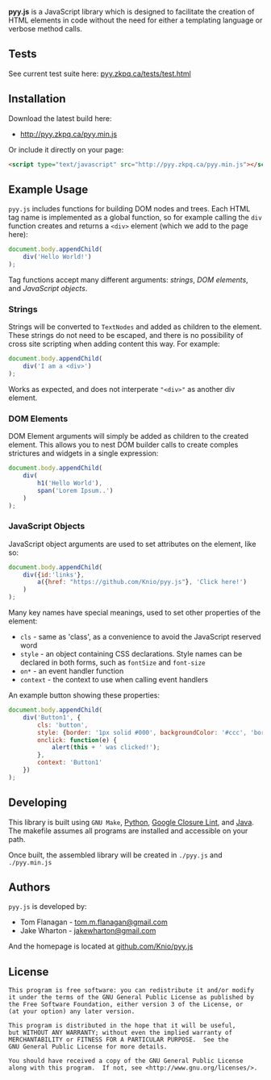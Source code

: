 __pyy.js__ is a JavaScript library which is designed to facilitate the creation
of HTML elements in code without the need for either a templating language or
verbose method calls.

Tests
-----

See current test suite here: [pyy.zkpq.ca/tests/test.html](http://pyy.zkpq.ca/tests/test.html) 

Installation
------------

Download the latest build here:

* <http://pyy.zkpq.ca/pyy.min.js>

Or include it directly on your page:

```html
<script type="text/javascript" src="http://pyy.zkpq.ca/pyy.min.js"></script>
```

Example Usage
-------------

<script type="text/javascript" src="http://pyy.zkpq.ca/pyy.min.js"></script>

`pyy.js` includes functions for building DOM nodes and trees. Each HTML tag name is implemented as a global function, so for example calling the `div` function creates and returns a `<div>` element (which we add to the page here):

```javascript
document.body.appendChild(
    div('Hello World!')
);
```

Tag functions accept many different arguments: *strings*, *DOM elements*, and *JavaScript objects*.

### Strings

Strings will be converted to `TextNodes` and added as children to the element. These strings do not need to be escaped, and there is no possibility of cross site scripting when adding content this way. For example:

```javascript
document.body.appendChild(
    div('I am a <div>')
);
```

Works as expected, and does not interperate `"<div>"` as another div element.

### DOM Elements

DOM Element arguments will simply be added as children to the created element. This allows you to nest DOM builder calls to create comples strictures and widgets in a single expression:

```javascript
document.body.appendChild(
    div(
        h1('Hello World'),
        span('Lorem Ipsum..')
    )
);
```

### JavaScript Objects

JavaScript object arguments are used to set attributes on the element, like so:

```javascript
document.body.appendChild(
    div({id:'links'},
        a({href: "https://github.com/Knio/pyy.js"}, 'Click here!')
    )
);
```

Many key names have special meanings, used to set other properties of the element:

* `cls` - same as 'class', as a convenience to avoid the JavaScript reserved word
* `style` - an object containing CSS declarations. Style names can be declared in both forms, such as `fontSize` and `font-size`
* `on*` - an event handler function 
* `context` - the context to use when calling event handlers

An example button showing these properties:

```javascript
document.body.appendChild(
    div('Button1', {
        cls: 'button',
        style: {border: '1px solid #000', backgroundColor: '#ccc', 'border-radius': '3px'},
        onclick: function(e) {
            alert(this + ' was clicked!');
        },
        context: 'Button1'
    })
);
```



Developing
----------

This library is built using `GNU Make`,
[Python][2], [Google Closure Lint][3], and
[Java][4]. The makefile assumes all programs are installed and accessible on your path.

Once built, the assembled library will be created in `./pyy.js` and `./pyy.min.js`


Authors
-------

`pyy.js` is developed by:

 * Tom Flanagan - <tom.m.flanagan@gmail.com>
 * Jake Wharton - <jakewharton@gmail.com>

And the homepage is located at [github.com/Knio/pyy.js](//github.com/Knio/pyy.js) 


License
-------

    This program is free software: you can redistribute it and/or modify
    it under the terms of the GNU General Public License as published by
    the Free Software Foundation, either version 3 of the License, or
    (at your option) any later version.

    This program is distributed in the hope that it will be useful,
    but WITHOUT ANY WARRANTY; without even the implied warranty of
    MERCHANTABILITY or FITNESS FOR A PARTICULAR PURPOSE.  See the
    GNU General Public License for more details.

    You should have received a copy of the GNU General Public License
    along with this program.  If not, see <http://www.gnu.org/licenses/>.



 [1]: http://github.com/Knio/pyy.js
 [2]: http://www.python.org/getit/
 [3]: http://code.google.com/closure/utilities/docs/linter_howto.html
 [4]: http://www.java.com/en/download/
 [5]: http://code.google.com/closure/compiler/

